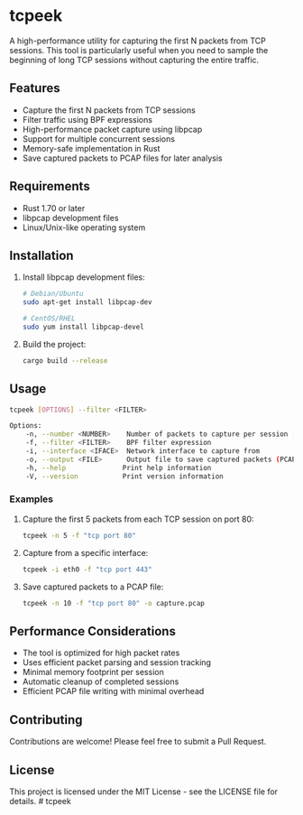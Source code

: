# tcpeek

A high-performance utility for capturing the first N packets from TCP sessions. This tool is particularly useful when you need to sample the beginning of long TCP sessions without capturing the entire traffic.

## Features

- Capture the first N packets from TCP sessions
- Filter traffic using BPF expressions
- High-performance packet capture using libpcap
- Support for multiple concurrent sessions
- Memory-safe implementation in Rust
- Save captured packets to PCAP files for later analysis

## Requirements

- Rust 1.70 or later
- libpcap development files
- Linux/Unix-like operating system

## Installation

1. Install libpcap development files:
   ```bash
   # Debian/Ubuntu
   sudo apt-get install libpcap-dev
   
   # CentOS/RHEL
   sudo yum install libpcap-devel
   ```

2. Build the project:
   ```bash
   cargo build --release
   ```

## Usage

```bash
tcpeek [OPTIONS] --filter <FILTER>

Options:
    -n, --number <NUMBER>    Number of packets to capture per session [default: 10]
    -f, --filter <FILTER>    BPF filter expression
    -i, --interface <IFACE>  Network interface to capture from
    -o, --output <FILE>      Output file to save captured packets (PCAP format)
    -h, --help              Print help information
    -V, --version           Print version information
```

### Examples

1. Capture the first 5 packets from each TCP session on port 80:
   ```bash
   tcpeek -n 5 -f "tcp port 80"
   ```

2. Capture from a specific interface:
   ```bash
   tcpeek -i eth0 -f "tcp port 443"
   ```

3. Save captured packets to a PCAP file:
   ```bash
   tcpeek -n 10 -f "tcp port 80" -o capture.pcap
   ```

## Performance Considerations

- The tool is optimized for high packet rates
- Uses efficient packet parsing and session tracking
- Minimal memory footprint per session
- Automatic cleanup of completed sessions
- Efficient PCAP file writing with minimal overhead

## Contributing

Contributions are welcome! Please feel free to submit a Pull Request.

## License

This project is licensed under the MIT License - see the LICENSE file for details. # tcpeek
